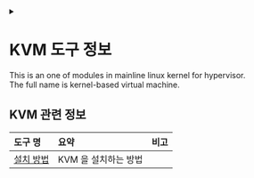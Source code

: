 <link rel="stylesheet" type="text/css" href="/css/header.css">
<link rel="stylesheet" type="text/css" href="/css/bootstrap/5.3.0-alpha1/bootstrap.css">
<div class="sticky-top bg-white pt-1 pb-2" id="header-div-max"></div>
<details id="display-none"><summary></summary>
  <script src="/js/header.js" defer="defer"></script>
  <script src="/js/table/numbering.js" defer="defer"></script>
  <script src="/js/bootstrap/5.3.0-alpha1/bootstrap.bundle.js" defer="defer"></script>
</details>

# KVM 도구 정보

This is an one of modules in mainline linux kernel for hypervisor.  
The full name is kernel-based virtual machine.

## KVM 관련 정보

| 도구 명 | 요약 | 비고 |
| :--- | :--- | :--- |
| [설치 방법](./installation "https://max-jayee.github.io/software_tools/kernel-based_virtual_machine/installation") | KVM 을 설치하는 방법 |  |
